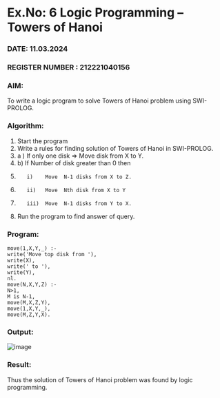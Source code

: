 # Ex.No: 6   Logic Programming – Towers of Hanoi   
### DATE: 11.03.2024                                                                           
### REGISTER NUMBER : 212221040156
### AIM: 
To  write  a logic program  to solve Towers of Hanoi problem  using SWI-PROLOG. 
### Algorithm:
1. Start the program
2.  Write a rules for finding solution of Towers of Hanoi in SWI-PROLOG.
3.  a )	If only one disk  => Move disk from X to Y.
4.  b)	If Number of disk greater than 0 then
5.        i)	Move  N-1 disks from X to Z.
6.        ii)	Move  Nth disk from X to Y
7.        iii)	Move  N-1 disks from Y to X.
8. Run the program  to find answer of  query.

### Program:
```
move(1,X,Y,_) :-
write('Move top disk from '),
write(X),
write(' to '),
write(Y),
nl.
move(N,X,Y,Z) :-
N>1,
M is N-1,
move(M,X,Z,Y),
move(1,X,Y,_),
move(M,Z,Y,X).
```

### Output:

![image](https://github.com/smriti1910/AI_Lab_2023-24/assets/133334803/3f60619c-6e04-43b5-beec-7e9330a75dbc)

### Result:
Thus the solution of Towers of Hanoi problem was found by logic programming.
